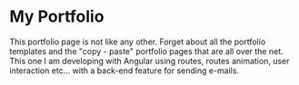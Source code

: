 # My Portfolio

This portfolio page is not like any other. Forget about all the portfolio templates and the "copy - paste" portfolio pages that are all over the net.
This one I am developing with Angular using routes, routes animation, user interaction etc... with a back-end feature for sending e-mails.

 


